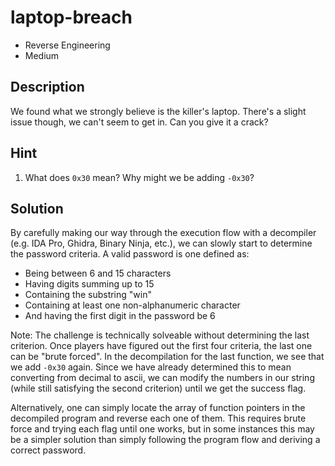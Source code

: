# laptop-breach 
- Reverse Engineering
- Medium

## Description
We found what we strongly believe is the killer's laptop. There's a slight issue though, we can't seem to get in. Can you give it a crack?

## Hint
1. What does `0x30` mean? Why might we be adding `-0x30`?

## Solution
By carefully making our way through the execution flow with a decompiler (e.g. IDA Pro, Ghidra, Binary Ninja, etc.), we can slowly start to
determine the password criteria. A valid password is one defined as:
- Being between 6 and 15 characters
- Having digits summing up to 15
- Containing the substring "win"
- Containing at least one non-alphanumeric character
- And having the first digit in the password be 6

Note: The challenge is technically solveable without determining the last criterion. Once players have figured out the first four criteria,
the last one can be "brute forced". In the decompilation for the last function, we see that we add `-0x30` again.  Since we have already
determined this to mean converting from decimal to ascii, we can modify the numbers in our string (while still satisfying the second criterion)
until we get the success flag.

Alternatively, one can simply locate the array of function pointers in the decompiled program and reverse each one of them. This requires brute
force and trying each flag until one works, but in some instances this may be a simpler solution than simply following the program flow and
deriving a correct password.
